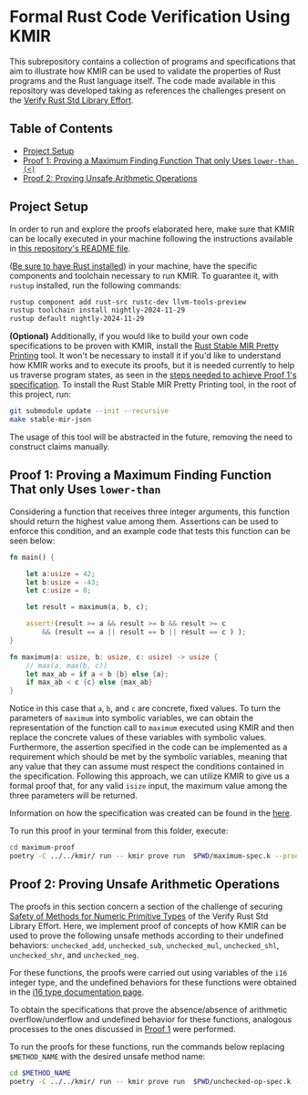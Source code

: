 # Formal Rust Code Verification Using KMIR  

This subrepository contains a collection of programs and specifications that aim to illustrate how KMIR can be used to validate the properties of Rust programs and the Rust language itself. The code made available in this repository was developed taking as references the challenges present on the [Verify Rust Std Library Effort](https://model-checking.github.io/verify-rust-std/intro.html).

## Table of Contents


- [Project Setup](#project-setup)
- [Proof 1: Proving a Maximum Finding Function That only Uses `lower-than (<)`](#proof-1-proving-a-maximum-finding-function-that-only-uses-lower-than)
- [Proof 2: Proving Unsafe Arithmetic Operations](#proof-2-proving-unsafe-arithmetic-operations)

## Project Setup

In order to run and explore the proofs elaborated here, make sure that KMIR can be locally executed in your machine following the instructions available in [this repository's README file](https://github.com/runtimeverification/mir-semantics/tree/sample-challenge-11-proofs).

([Be sure to have Rust installed](https://www.rust-lang.org/tools/install)) in your machine, have the specific components and toolchain necessary to run KMIR. To guarantee it, with `rustup` installed, run the following commands: 

```bash
rustup component add rust-src rustc-dev llvm-tools-preview
rustup toolchain install nightly-2024-11-29
rustup default nightly-2024-11-29
```

**(Optional)** Additionally, if you would like to build your own code specifications to be proven with KMIR, install the [Rust Stable MIR Pretty Printing](https://github.com/runtimeverification/stable-mir-json/tree/20820cc6abd8fd22769931a3f8754ee35ab24c05) tool. It won't be necessary to install it if you'd like to understand how KMIR works and to execute its proofs, but it is needed currently to help us traverse program states, as seen in the [steps needed to achieve Proof 1's specification](https://github.com/runtimeverification/mir-semantics/tree/sample-challenge-11-proofs/rust-verification-proofs/maximum-proof). To install the Rust Stable MIR Pretty Printing tool, in the root of this project, run:

```bash
git submodule update --init --recursive
make stable-mir-json
```

The usage of this tool will be abstracted in the future, removing the need to construct claims manually.

## Proof 1: Proving a Maximum Finding Function That only Uses `lower-than`

Considering a function that receives three integer arguments, this function should return the highest value among them. Assertions can be used to enforce this condition, and an example code that tests this function can be seen below:

```Rust
fn main() {

    let a:usize = 42;
    let b:usize = -43;
    let c:usize = 0;

    let result = maximum(a, b, c);

    assert!(result >= a && result >= b && result >= c
        && (result == a || result == b || result == c ) );
}

fn maximum(a: usize, b: usize, c: usize) -> usize {
    // max(a, max(b, c))
    let max_ab = if a < b {b} else {a};
    if max_ab < c {c} else {max_ab}
}
```

Notice in this case that `a`, `b`, and `c` are concrete, fixed values. To turn the parameters of `maximum` into symbolic variables, we can obtain the representation of the function call to `maximum` executed using KMIR and then replace the concrete values of these variables with symbolic values. Furthermore, the assertion specified in the code can be implemented as a requirement which should be met by the symbolic variables, meaning that any value that they can assume must respect the conditions contained in the specification. Following this approach, we can utilize KMIR to give us a formal proof that, for any valid `isize` input, the maximum value among the three parameters will be returned.

Information on how the specification was created can be found in the [here](https://github.com/runtimeverification/mir-semantics/tree/sample-challenge-11-proofs/rust-verification-proofs/maximum-proof).

To run this proof in your terminal from this folder, execute:

```Bash
cd maximum-proof
poetry -C ../../kmir/ run -- kmir prove run  $PWD/maximum-spec.k --proof-dir $PWD/proof
```

## Proof 2: Proving Unsafe Arithmetic Operations

The proofs in this section concern a section of the challenge of securing [Safety of Methods for Numeric Primitive Types](https://model-checking.github.io/verify-rust-std/challenges/0011-floats-ints.html#challenge-11-safety-of-methods-for-numeric-primitive-types) of the Verify Rust Std Library Effort. Here, we implement proof of concepts of how KMIR can be used to prove the following unsafe methods according to their undefined behaviors: `unchecked_add`, `unchecked_sub`, `unchecked_mul`, `unchecked_shl`, `unchecked_shr`, and `unchecked_neg`.

For these functions, the proofs were carried out using variables of the `i16` integer type, and the undefined behaviors for these functions were obtained in the [i16 type documentation page](https://doc.rust-lang.org/std/primitive.i16.html).

To obtain the specifications that prove the absence/absence of arithmetic overflow/underflow and undefined behavior for these functions, analogous processes to the ones discussed in [Proof 1](#proof-1-proving-a-maximum-finding-function-that-only-uses-lower-than) were performed.

To run the proofs for these functions, run the commands below replacing `$METHOD_NAME` with the desired unsafe method name:

```Bash
cd $METHOD_NAME
poetry -C ../../kmir/ run -- kmir prove run  $PWD/unchecked-op-spec.k --proof-dir $PWD/proof 
```







